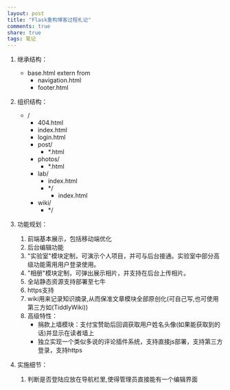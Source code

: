 ```yaml
---
layout: post
title: "Flask重构博客过程札记"
comments: true
share: true
tags: 笔记
---
```


1. 继承结构：
	- base.html extern from
		- navigation.html
		- footer.html

2. 组织结构：

	- /
		- 404.html
		- index.html
		- login.html
		- post/
			- *.html
		- photos/
			- *.html
		- lab/
			- index.html
			- */
				- index.html
		- wiki/
			- */


3. 功能规划：

	1. 前端基本展示，包括移动端优化
	2. 后台编辑功能
	3. "实验室"模块定制，可演示个人项目，并可与后台接通。实验室中部分高级功能需用用户登录使用。
	4. "相册"模块定制，可弹出展示相片，并支持在后台上传相片。
	5. 全站静态资源支持部署至七牛
	6. https支持
	7. wiki用来记录知识摘录,从而保准文章模块全部原创化(可自己写,也可使用第三方如(TiddlyWiki))
	8. 高级特性：
		- 捐款上墙模块：支付宝赞助后回调获取用户姓名头像(如果能获取到的话)并显示在读者墙上
		- 独立实现一个类似多说的评论插件系统，支持直接js部署，支持第三方登录，支持https

 
3. 实施细节：
	1. 判断是否登陆应放在导航栏里,使得管理员直接能有一个编辑界面